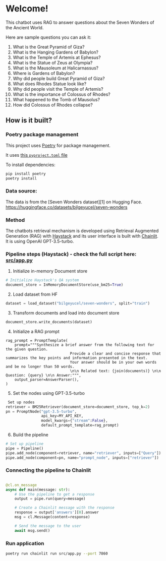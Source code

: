 # Welcome! 

This chatbot uses RAG to answer questions about the Seven Wonders of the Ancient World. 

Here are sample questions you can ask it:

1. What is the Great Pyramid of Giza?
2. What is the Hanging Gardens of Babylon?
3. What is the Temple of Artemis at Ephesus?
4. What is the Statue of Zeus at Olympia?
5. What is the Mausoleum at Halicarnassus?
6. Where is Gardens of Babylon?
7. Why did people build Great Pyramid of Giza?
8. What does Rhodes Statue look like?
9. Why did people visit the Temple of Artemis?
10. What is the importance of Colossus of Rhodes?
11. What happened to the Tomb of Mausolus?
12. How did Colossus of Rhodes collapse?

## How is it built?

### Poetry package management

This project uses [Poetry](https://python-poetry.org/) for package management.

It uses [this `pyproject.toml` file](pyproject.toml)

To install dependencies:

```bash
pip install poetry
poetry install
```

### Data source: 

The data is from the [Seven Wonders dataset][1] on Hugging Face. https://huggingface.co/datasets/bilgeyucel/seven-wonders

### Method

The chatbots retrieval mechanism is developed using Retrieval Augmented Generation (RAG) with [Haystack](https://haystack.deepset.ai/tutorials/22_pipeline_with_promptnode) and its user interface is built with [Chainlit](https://docs.chainlit.io/overview). It is using OpenAI GPT-3.5-turbo. 

### Pipeline steps (Haystack) - check the full script here: [src/app.py](src/app.py)

1. Initialize in-memory Document store

```python
# Initialize Haystack's QA system
document_store = InMemoryDocumentStore(use_bm25=True)
```
2. Load dataset from HF

```python
dataset = load_dataset("bilgeyucel/seven-wonders", split="train")
```

3. Transform documents and load into document store

```python
document_store.write_documents(dataset)
```
4. Initialize a RAG prompt

```
rag_prompt = PromptTemplate(
    prompt="""Synthesize a brief answer from the following text for the given question.
                             Provide a clear and concise response that summarizes the key points and information presented in the text.
                             Your answer should be in your own words and be no longer than 50 words.
                             \n\n Related text: {join(documents)} \n\n Question: {query} \n\n Answer:""",
    output_parser=AnswerParser(),
)

```

5. Set the nodes using GPT-3.5-turbo

```python
 Set up nodes
retriever = BM25Retriever(document_store=document_store, top_k=2)
pn = PromptNode("gpt-3.5-turbo", 
                api_key=MY_API_KEY, 
                model_kwargs={"stream":False},
                default_prompt_template=rag_prompt)

```

6. Build the pipeline

```python
# Set up pipeline
pipe = Pipeline()
pipe.add_node(component=retriever, name="retriever", inputs=["Query"])
pipe.add_node(component=pn, name="prompt_node", inputs=["retriever"])
```

### Connecting the pipeline to Chainlit

```python

@cl.on_message
async def main(message: str):
    # Use the pipeline to get a response
    output = pipe.run(query=message)

    # Create a Chainlit message with the response
    response = output['answers'][0].answer
    msg = cl.Message(content=response)

    # Send the message to the user
    await msg.send()
```

### Run application

``` bash
poetry run chainlit run src/app.py --port 7860
```